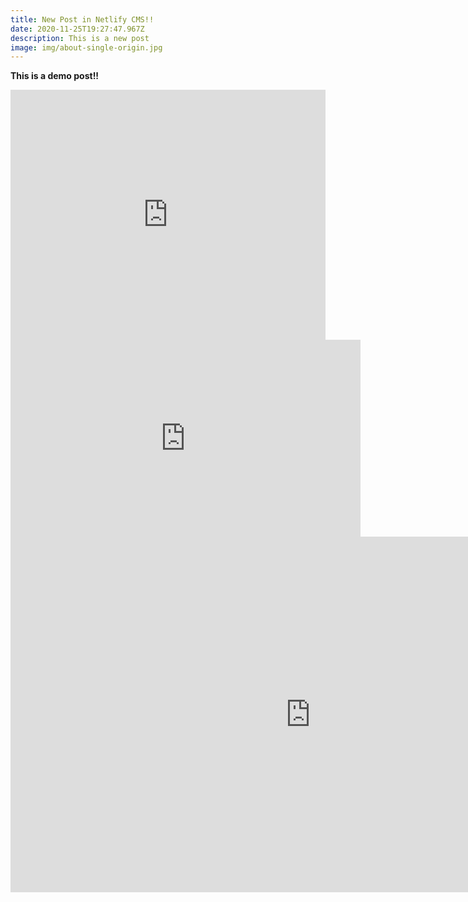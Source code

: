```yaml
---
title: New Post in Netlify CMS!!
date: 2020-11-25T19:27:47.967Z
description: This is a new post
image: img/about-single-origin.jpg
---
```

**This is a demo post!!**

<iframe allowfullscreen="" frameborder="0" height="400px" marginheight="0px" marginwidth="0px" name="myiFrame" scrolling="yes" src="https://datastudio.google.com/embed/reporting/1httI14Yytc3Eq2aEdgkTvb0gVyqFlfYs/page/4IMq" style="border: 0px #ffffff none;" width="100%"></iframe>

<iframe allow="accelerometer; autoplay; encrypted-media; gyroscope; picture-in-picture" allowfullscreen="" frameborder="0" height="315" src="https://www.youtube.com/embed/FAx-DBUHOXE" width="560"></iframe>


<iframe allowfullscreen="true" frameborder="0" height="569" mozallowfullscreen="true" src="https://docs.google.com/presentation/d/e/2PACX-1vQmrymNWFltfprLl9IX-irRcmvjsL1ahOKAt8YTzuWTdcWyIH2EX6wyUmmJ4ftG3dICaTZ9DCpqXiht/embed?start=false&amp;loop=false&amp;delayms=3000" webkitallowfullscreen="true" width="960"></iframe>